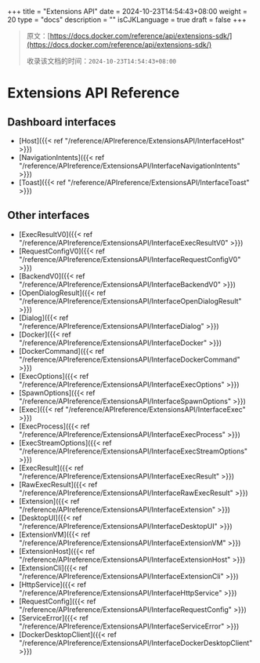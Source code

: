 +++
title = "Extensions API"
date = 2024-10-23T14:54:43+08:00
weight = 20
type = "docs"
description = ""
isCJKLanguage = true
draft = false
+++

> 原文：[https://docs.docker.com/reference/api/extensions-sdk/](https://docs.docker.com/reference/api/extensions-sdk/)
>
> 收录该文档的时间：`2024-10-23T14:54:43+08:00`

# Extensions API Reference

## Dashboard interfaces

- [Host]({{< ref "/reference/APIreference/ExtensionsAPI/InterfaceHost" >}})
- [NavigationIntents]({{< ref "/reference/APIreference/ExtensionsAPI/InterfaceNavigationIntents" >}})
- [Toast]({{< ref "/reference/APIreference/ExtensionsAPI/InterfaceToast" >}})

## Other interfaces

- [ExecResultV0]({{< ref "/reference/APIreference/ExtensionsAPI/InterfaceExecResultV0" >}})
- [RequestConfigV0]({{< ref "/reference/APIreference/ExtensionsAPI/InterfaceRequestConfigV0" >}})
- [BackendV0]({{< ref "/reference/APIreference/ExtensionsAPI/InterfaceBackendV0" >}})
- [OpenDialogResult]({{< ref "/reference/APIreference/ExtensionsAPI/InterfaceOpenDialogResult" >}})
- [Dialog]({{< ref "/reference/APIreference/ExtensionsAPI/InterfaceDialog" >}})
- [Docker]({{< ref "/reference/APIreference/ExtensionsAPI/InterfaceDocker" >}})
- [DockerCommand]({{< ref "/reference/APIreference/ExtensionsAPI/InterfaceDockerCommand" >}})
- [ExecOptions]({{< ref "/reference/APIreference/ExtensionsAPI/InterfaceExecOptions" >}})
- [SpawnOptions]({{< ref "/reference/APIreference/ExtensionsAPI/InterfaceSpawnOptions" >}})
- [Exec]({{< ref "/reference/APIreference/ExtensionsAPI/InterfaceExec" >}})
- [ExecProcess]({{< ref "/reference/APIreference/ExtensionsAPI/InterfaceExecProcess" >}})
- [ExecStreamOptions]({{< ref "/reference/APIreference/ExtensionsAPI/InterfaceExecStreamOptions" >}})
- [ExecResult]({{< ref "/reference/APIreference/ExtensionsAPI/InterfaceExecResult" >}})
- [RawExecResult]({{< ref "/reference/APIreference/ExtensionsAPI/InterfaceRawExecResult" >}})
- [Extension]({{< ref "/reference/APIreference/ExtensionsAPI/InterfaceExtension" >}})
- [DesktopUI]({{< ref "/reference/APIreference/ExtensionsAPI/InterfaceDesktopUI" >}})
- [ExtensionVM]({{< ref "/reference/APIreference/ExtensionsAPI/InterfaceExtensionVM" >}})
- [ExtensionHost]({{< ref "/reference/APIreference/ExtensionsAPI/InterfaceExtensionHost" >}})
- [ExtensionCli]({{< ref "/reference/APIreference/ExtensionsAPI/InterfaceExtensionCli" >}})
- [HttpService]({{< ref "/reference/APIreference/ExtensionsAPI/InterfaceHttpService" >}})
- [RequestConfig]({{< ref "/reference/APIreference/ExtensionsAPI/InterfaceRequestConfig" >}})
- [ServiceError]({{< ref "/reference/APIreference/ExtensionsAPI/InterfaceServiceError" >}})
- [DockerDesktopClient]({{< ref "/reference/APIreference/ExtensionsAPI/InterfaceDockerDesktopClient" >}})
